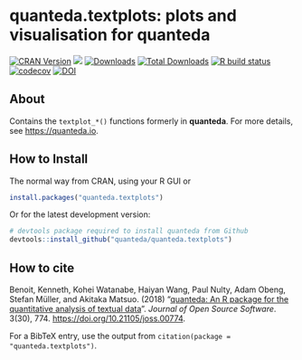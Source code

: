 
# quanteda.textplots: plots and visualisation for quanteda

<!-- badges: start -->

[![CRAN
Version](https://www.r-pkg.org/badges/version/quanteda.textplots)](https://CRAN.R-project.org/package=quanteda.textplots)
[![](https://img.shields.io/badge/devel%20version-0.90-royalblue.svg)](https://github.com/quanteda/quanteda.textplots)
[![Downloads](https://cranlogs.r-pkg.org/badges/quanteda.textplots)](https://CRAN.R-project.org/package=quanteda.textplots)
[![Total
Downloads](https://cranlogs.r-pkg.org/badges/grand-total/quanteda.textplots?color=orange)](https://CRAN.R-project.org/package=quanteda.textplots)
[![R build
status](https://github.com/quanteda/quanteda.textplots/workflows/R-CMD-check/badge.svg)](https://github.com/quanteda/quanteda.textplots/actions)
[![codecov](https://codecov.io/gh/quanteda/quanteda.textplots/branch/master/graph/badge.svg)](https://codecov.io/gh/quanteda/quanteda.textplots)
[![DOI](http://joss.theoj.org/papers/10.21105/joss.00774/status.svg)](https://doi.org/10.21105/joss.00774)
<!-- badges: end -->

## About

Contains the `textplot_*()` functions formerly in **quanteda**. For more
details, see <https://quanteda.io>.

## How to Install

The normal way from CRAN, using your R GUI or

``` r
install.packages("quanteda.textplots") 
```

Or for the latest development version:

``` r
# devtools package required to install quanteda from Github 
devtools::install_github("quanteda/quanteda.textplots") 
```

## How to cite

Benoit, Kenneth, Kohei Watanabe, Haiyan Wang, Paul Nulty, Adam Obeng,
Stefan Müller, and Akitaka Matsuo. (2018) “[quanteda: An R package for
the quantitative analysis of textual
data](https://www.theoj.org/joss-papers/joss.00774/10.21105.joss.00774.pdf)”.
*Journal of Open Source Software*. 3(30), 774.
<https://doi.org/10.21105/joss.00774>.

For a BibTeX entry, use the output from `citation(package =
"quanteda.textplots")`.
